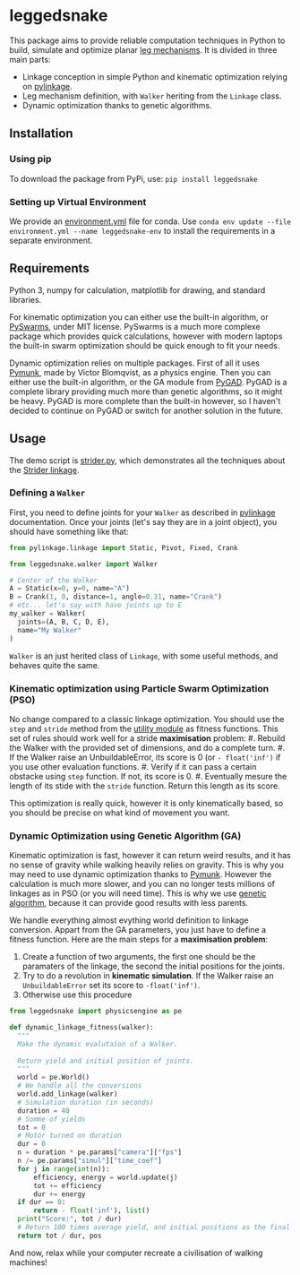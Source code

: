 # leggedsnake

This package aims to provide reliable computation techniques in Python to build, simulate and optimize planar [leg mechanisms](https://en.wikipedia.org/wiki/Leg_mechanism). It is divided in three main parts:
* Linkage conception in simple Python and kinematic optimization relying on [pylinkage](https://github.com/HugoFara/pylinkage).
* Leg mechanism definition, with ``Walker`` heriting from the ``Linkage`` class.
* Dynamic optimization thanks to genetic algorithms.

## Installation
### Using pip
To download the package from PyPi, use:
``pip install leggedsnake``

### Setting up Virtual Environment
We provide an [environment.yml](https://github.com/HugoFara/leggedsnake/environment.yml) file for conda. Use ``conda env update --file environment.yml --name leggedsnake-env`` to install the requirements in a separate environment. 

## Requirements

Python 3, numpy for calculation, matplotlib for drawing, and standard libraries. 

For kinematic optimization you can either use the built-in algorithm, or [PySwarms](https://pyswarms.readthedocs.io/en/latest/), under MIT license. PySwarms is a much more complexe package which provides quick calculations, however with modern laptops the built-in swarm optimization should be quick enough to fit your needs.

Dynamic optimization relies on multiple packages. First of all it uses [Pymunk](http://www.pymunk.org/en/latest/index.html), made by Victor Blomqvist, as a physics engine. Then you can either use the built-in algorithm, or the GA module from [PyGAD](https://pygad.readthedocs.io/en/latest/). PyGAD is a complete library providing much more than genetic algorithms, so it might be heavy. PyGAD is more complete than the built-in however, so I haven't decided to continue on PyGAD or switch for another solution in the future.

## Usage

The demo script is [strider.py](https://github.com/HugoFara/leggedsnake/blob/main/leggedsnake/examples/strider.py), which demonstrates all the techniques about the [Strider linkage](https://www.diywalkers.com/strider-linkage-plans.html).

### Defining a ``Walker``
First, you need to define joints for your ``Walker`` as described in [pylinkage](https://github.com/HugoFara/pylinkage) documentation. Once your joints (let's say they are in a joint object), you should have something like that:
```python
from pylinkage.linkage import Static, Pivot, Fixed, Crank

from leggedsnake.walker import Walker

# Center of the Walker
A = Static(x=0, y=0, name="A")
B = Crank(1, 0, distance=1, angle=0.31, name="Crank")
# etc... let's say with have joints up to E
my_walker = Walker(
  joints=(A, B, C, D, E),
  name="My Walker"
)
```

``Walker`` is an just herited class of ``Linkage``, with some useful methods, and behaves quite the same.

### Kinematic optimization using Particle Swarm Optimization (PSO)
No change compared to a classic linkage optimization. You should use the ``step`` and ``stride`` method from the [utility module](https://github.com/HugoFara/leggedsnake/blob/main/leggedsnake/leggedsnake/utility.py) as fitness functions. 
This set of rules should work well for a stride **maximisation** problem:
#. Rebuild the Walker with the provided set of dimensions, and do a complete turn.
#. If the Walker raise an UnbuildableError, its score is 0 (or ``- float('inf')`` if you use other evaluation functions.
#. Verify if it can pass a certain obstacke using ``step`` function. If not, its score is 0.
#. Eventually mesure the length of its stide with the ``stride`` function. Return this length as its score.

This optimization is really quick, however it is only kinematically based, so you should be precise on what kind of movement you want.

### Dynamic Optimization using Genetic Algorithm (GA)
Kinematic optimization is fast, however it can return weird results, and it has no sense of gravity while walking heavily relies on gravity. This is why you may need to use dynamic optimization thanks to [Pymunk](http://www.pymunk.org/en/latest/index.html). However the calculation is much more slower, and you can no longer tests millions of linkages as in PSO (or you will need time). This is why we use [genetic algorithm](https://en.wikipedia.org/wiki/Genetic_algorithm), because it can provide good results with less parents.

We handle everything almost evything world definition to linkage conversion. Appart from the GA parameters, you just have to define a fitness function. Here are the main steps for a **maximisation problem**:
1. Create a function of two arguments, the first one should be the paramaters of the linkage, the second the initial positions for the joints.
2. Try to do a revolution in **kinematic simulation**. If the Walker raise an ``UnbuildableError`` set its score to ``-float('inf')``.
3. Otherwise use this procedure 
```python
from leggedsnake import physicsengine as pe

def dynamic_linkage_fitness(walker):
  """
  Make the dynamic evalutaion of a Walker.
  
  Return yield and initial position of joints.
  """
  world = pe.World()
  # We handle all the conversions
  world.add_linkage(walker)
  # Simulation duration (in seconds)
  duration = 40
  # Somme of yields
  tot = 0
  # Motor turned on duration
  dur = 0
  n = duration * pe.params["camera"]["fps"]
  n /= pe.params["simul"]["time_coef"]
  for j in range(int(n)):
      efficiency, energy = world.update(j)
      tot += efficiency
      dur += energy
  if dur == 0:
      return - float('inf'), list()
  print("Score:", tot / dur)
  # Return 100 times average yield, and initial positions as the final score
  return tot / dur, pos
```

And now, relax while your computer recreate a civilisation of walking machines!
